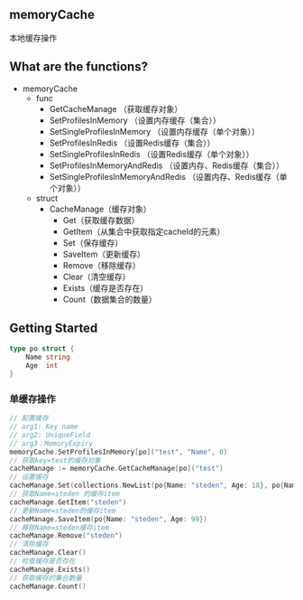 ## memoryCache
本地缓存操作

## What are the functions?
* memoryCache
  * func
      * GetCacheManage （获取缓存对象）
      * SetProfilesInMemory （设置内存缓存（集合））
      * SetSingleProfilesInMemory （设置内存缓存（单个对象））
      * SetProfilesInRedis （设置Redis缓存（集合））
      * SetSingleProfilesInRedis （设置Redis缓存（单个对象））
      * SetProfilesInMemoryAndRedis （设置内存、Redis缓存（集合））
      * SetSingleProfilesInMemoryAndRedis （设置内存、Redis缓存（单个对象））
  * struct
    * CacheManage（缓存对象）
      * Get（获取缓存数据）
      * GetItem（从集合中获取指定cacheId的元素）
      * Set（保存缓存）
      * SaveItem（更新缓存）
      * Remove（移除缓存）
      * Clear（清空缓存）
      * Exists（缓存是否存在）
      * Count（数据集合的数量）

## Getting Started
```go
type po struct {
    Name string
    Age  int
}
```

### 单缓存操作
```go
// 配置缓存
// arg1: Key name
// arg2: UniqueField
// arg3：MemoryExpiry
memoryCache.SetProfilesInMemory[po]("test", "Name", 0)
// 获取key=test的缓存对象
cacheManage := memoryCache.GetCacheManage[po]("test")
// 设置缓存
cacheManage.Set(collections.NewList(po{Name: "steden", Age: 18}, po{Name: "steden2", Age: 19}))
// 获取Name=steden 的缓存item
cacheManage.GetItem("steden")
// 更新Name=steden的缓存item
cacheManage.SaveItem(po{Name: "steden", Age: 99})
// 移除Name=steden缓存item
cacheManage.Remove("steden")
// 清除缓存
cacheManage.Clear()
// 检查缓存是否存在
cacheManage.Exists()
// 获取缓存的集合数量
cacheManage.Count()
```
